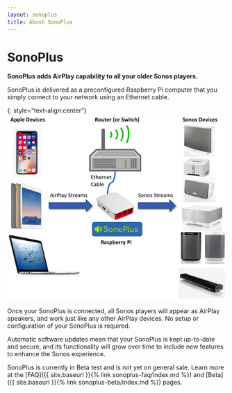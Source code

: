 ```yaml
---
layout: sonoplus
title: About SonoPlus
---
```


# SonoPlus

**SonoPlus adds AirPlay capability to all your older Sonos players.**

SonoPlus is delivered as a preconfigured Raspberry Pi computer that you simply connect to your network using an Ethernet cable.

{: style="text-align:center"}
![SonoPlus](/images/SonoPlusDiagram_600px.png)

Once your SonoPlus is connected, all Sonos players will appear as AirPlay speakers, and work just like any other AirPlay devices. No setup or configuration of your SonoPlus is required.

Automatic software updates mean that your SonoPlus is kept up-to-date and secure, and its functionality will grow over time to include new features to enhance the Sonos experience. 

SonoPlus is currently in Beta test and is not yet on general sale. Learn more at the [FAQ]({{ site.baseurl }}{% link sonoplus-faq/index.md %}) and [Beta]({{ site.baseurl }}{% link sonoplus-beta/index.md %}) pages.